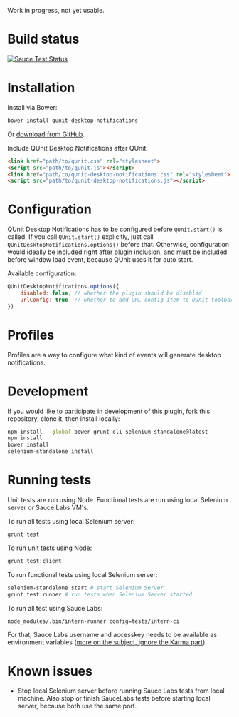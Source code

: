 Work in progress, not yet usable.

Build status
============
[![Sauce Test Status](https://saucelabs.com/browser-matrix/qunit-dn.svg)](https://saucelabs.com/u/qunit-dn)

Installation
============
Install via Bower:
```sh
bower install qunit-desktop-notifications
```

Or [download from GitHub](https://github.com/cezarykluczynski/qunit-desktop-notifications/tree/master/src).

Include QUnit Desktop Notifications after QUnit:
```html
<link href="path/to/qunit.css" rel="stylesheet">
<script src="path/to/qunit.js"></script>
<link href="path/to/qunit-desktop-notifications.css" rel="stylesheet">
<script src="path/to/qunit-desktop-notifications.js"></script>
```

Configuration
=============
QUnit Desktop Notifications has to be configured before <code>QUnit.start()</code> is called.
If you call <code>QUnit.start()</code> explicitly, just call <code>QUnitDesktopNotifications.options()</code>
before that. Otherwise, configuration would ideally be included right after plugin inclusion,
and must be included before window load event, because QUnit uses it for auto start.

Available configuration:

```javascript
QUnitDesktopNotifications.options({
	disabled: false, // whether the plugin should be disabled
	urlConfig: true  // whether to add URL config item to QUnit toolbar
})
```

Profiles
========
Profiles are a way to configure what kind of events will generate desktop notifications.

Development
===========
If you would like to participate in development of this plugin, fork this repository,
clone it, then install locally:

```sh
npm install --global bower grunt-cli selenium-standalone@latest
npm install
bower install
selenium-standalone install
```

Running tests
=============
Unit tests are run using Node. Functional tests are run using local Selenium server
or Sauce Labs VM's.

To run all tests using local Selenium server:
```sh
grunt test
```

To run unit tests using Node:
```sh
grunt test:client
```

To run functional tests using local Selenium server:
```sh
selenium-standalone start # start Selenium Server
grunt test:runner # run tests when Selenium Server started
```

To run all test using Sauce Labs:
```sh
node_modules/.bin/intern-runner config=tests/intern-ci
```
For that, Sauce Labs username and accesskey needs to be available as environment variables ([more on the subject, ignore the Karma part](https://docs.saucelabs.com/tutorials/js-unit-testing/#running-karma-with-the-karma-sauce-launcher-https-github-com-karma-runner-karma-sauce-launcher-plugin)).

Known issues
============
* Stop local Selenium server before running Sauce Labs tests from local machine.
Also stop or finish SauceLabs tests before starting local server, because both use the same port.